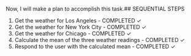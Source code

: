 Now, I will make a plan to accomplish this task.## SEQUENTIAL STEPS
1. Get the weather for Los Angeles - COMPLETED ✓
2. Get the weather for New York City - COMPLETED ✓
3. Get the weather for Chicago - COMPLETED ✓
4. Calculate the mean of the three weather readings - COMPLETED ✓
5. Respond to the user with the calculated mean - COMPLETED ✓